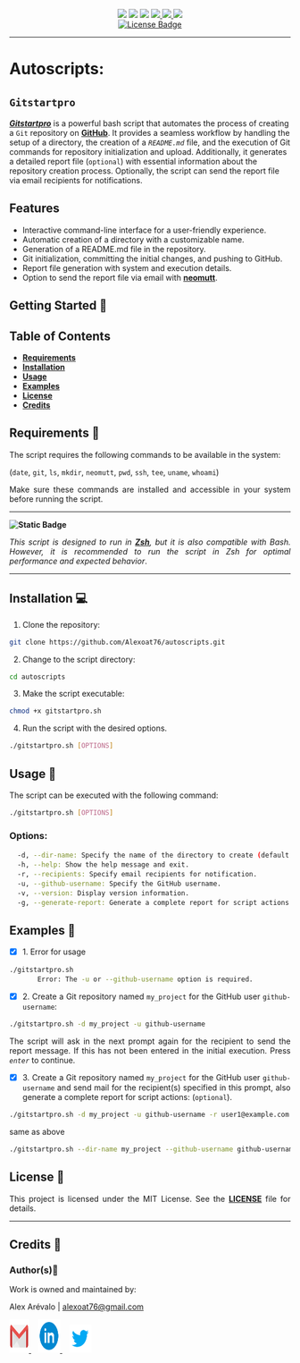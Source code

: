 <p align="center">
<img src="https://img.shields.io/badge/LINUX-darkgreen.svg"/>
<img src="https://img.shields.io/badge/Git-orange.svg"/> 
<img src="https://img.shields.io/badge/Bash-ligthgreen.svg"/>
<a href="https://ohmyz.sh/"><img src="https://img.shields.io/badge/Zsh-blue.svg"/>
<img src="https://img.shields.io/badge/Vim-green.svg"/>
<img src="https://img.shields.io/badge/Markdown-black.svg"/><br>
<a href="https://github.com/alexoat76/autoscripts/blob/main/LICENSE"><img src="https://img.shields.io/github/license/alexoat76/autoscripts?color=2b9348" alt="License Badge"/></a>
</p>

---

# Autoscripts:


## `Gitstartpro`

***[Gitstartpro](./gitstartpro.sh)*** is a powerful bash script that automates the process of creating a `Git` repository on **[GitHub](https://github.com/)**. It provides a seamless workflow by handling the setup of a directory, the creation of a *`README.md`* file, and the execution of Git commands for repository initialization and upload. Additionally, it generates a detailed report file (`optional`) with essential information about the repository creation process. Optionally, the script can send the report file via email recipients for notifications.

## Features
- Interactive command-line interface for a user-friendly experience.
- Automatic creation of a directory with a customizable name.
- Generation of a README.md file in the repository.
- Git initialization, committing the initial changes, and pushing to GitHub.
- Report file generation with system and execution details.
- Option to send the report file via email with **[neomutt](https://seniormars.github.io/posts/neomutt/)**.

## Getting Started :running:	
<div style="text-align: justify">
  
## Table of Contents
- **[Requirements](#Requirements)**
- **[Installation](#Installation)**
- **[Usage](#Usage)**
- **[Examples](#Examples)**
- **[License](#License)**
- **[Credits](#Credits)**

## Requirements :memo:

The script requires the following commands to be available in the system:

(`date`, `git`, `ls`, `mkdir`, `neomutt`, `pwd`, `ssh`, `tee`, `uname`, `whoami`)

Make sure these commands are installed and accessible in your system before running the script.

---
**![Static Badge](https://img.shields.io/badge/NOTE:-8A2BE2)**

*This script is designed to run in **[Zsh](https://ohmyz.sh/)**, but it is also compatible with Bash. However, it is recommended to run the script
in Zsh for optimal performance and expected behavior*.

---

## Installation :computer:

1. Clone the repository:

  ```bash
git clone https://github.com/Alexoat76/autoscripts.git
```

2. Change to the script directory:

  ```bash
cd autoscripts
```

3. Make the script executable:

  ```bash
chmod +x gitstartpro.sh
```

4. Run the script with the desired options.

```bash
./gitstartpro.sh [OPTIONS]
```

## Usage :toolbox:

The script can be executed with the following command:

```bash
./gitstartpro.sh [OPTIONS]
```
  ### Options:
  ```bash
    -d, --dir-name: Specify the name of the directory to create (default: 'my_project').
    -h, --help: Show the help message and exit.
    -r, --recipients: Specify email recipients for notification.
    -u, --github-username: Specify the GitHub username.
    -v, --version: Display version information.
    -g, --generate-report: Generate a complete report for script actions.
  ```

## Examples :eyes:

+ [x] 1\. Error for usage 
```bash
./gitstartpro.sh
       Error: The -u or --github-username option is required. 
```

+ [x] 2\. Create a Git repository named `my_project` for the GitHub user `github-username`:
```bash
./gitstartpro.sh -d my_project -u github-username
```
The script will ask in the next prompt again for the recipient to send the report message. If this has not been entered in the initial execution. Press *`enter`* to continue.

+ [x] 3\. Create a Git repository named `my_project` for the GitHub user `github-username` and send mail for the recipient(s) specified in this prompt, also generate a complete report for script actions: (`optional`).

```bash
./gitstartpro.sh -d my_project -u github-username -r user1@example.com -g
```
same as above

```bash
./gitstartpro.sh --dir-name my_project --github-username github-username --recipients user1@example.com --generate-report
```

## License :page_with_curl:

This project is licensed under the MIT License. See the **[LICENSE](./LICENSE)** file for details.

---
## Credits :dart:

### Author(s):blue_book:

Work is owned and maintained by:

Alex Arévalo | alexoat76@gmail.com

<a href="https://www.gmail.com" >
<img src="https://github.com/Alexoat76/Alexoat76/blob/main/assets/icons8-gmail.svg" alt="gmail" width="35" height="60">
</a>
&nbsp;&nbsp;
<a href="https://www.linkedin.com/in/Alexoat76" >
<img src="https://github.com/Alexoat76/Alexoat76/blob/main/assets/icons8-linkedin.svg" alt="linkedin" width="40" height="60">
</a>
&nbsp;&nbsp;
<a href="https://twitter.com/Alexoat76" >
<img src="https://github.com/Alexoat76/Alexoat76/blob/main/assets/icons8-twitter.svg" alt="twitter" width="40" height="50">
</a>

